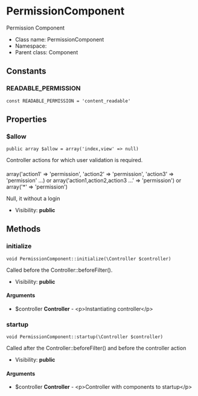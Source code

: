 PermissionComponent
===============

Permission Component




* Class name: PermissionComponent
* Namespace: 
* Parent class: Component



Constants
----------


### READABLE_PERMISSION

    const READABLE_PERMISSION = 'content_readable'





Properties
----------


### $allow

    public array $allow = array('index,view' => null)

Controller actions for which user validation is required.

####
  array('action1' => 'permission', 'action2' => 'permission', 'action3' => 'permission' ...)
    or
  array('action1,action2,action3 ...' => 'permission')
    or
  array('*' => 'permission')

  Null, it without a login

* Visibility: **public**


Methods
-------


### initialize

    void PermissionComponent::initialize(\Controller $controller)

Called before the Controller::beforeFilter().



* Visibility: **public**


#### Arguments
* $controller **Controller** - &lt;p&gt;Instantiating controller&lt;/p&gt;



### startup

    void PermissionComponent::startup(\Controller $controller)

Called after the Controller::beforeFilter() and before the controller action



* Visibility: **public**


#### Arguments
* $controller **Controller** - &lt;p&gt;Controller with components to startup&lt;/p&gt;


